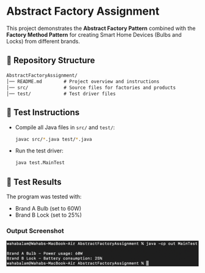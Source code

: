 # Abstract Factory Assignment

This project demonstrates the **Abstract Factory Pattern** combined with the **Factory Method Pattern** 
for creating Smart Home Devices (Bulbs and Locks) from different brands.

## 📂 Repository Structure
```
AbstractFactoryAssignment/
│── README.md        # Project overview and instructions
│── src/             # Source files for factories and products
│── test/            # Test driver files
```

## 🧪 Test Instructions
- Compile all Java files in `src/` and `test/`:
  ```bash
  javac src/*.java test/*.java
  ```
- Run the test driver:
  ```bash
  java test.MainTest
  ```
## 🧪 Test Results
The program was tested with:
- Brand A Bulb (set to 60W)
- Brand B Lock (set to 25%)

### Output Screenshot
![Test Output](screenshots/output.png)

